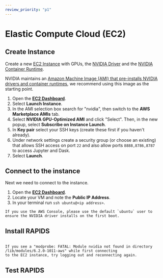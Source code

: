 ```yaml
---
review_priority: "p1"
---
```


# Elastic Compute Cloud (EC2)

## Create Instance

Create a new [EC2 Instance](https://aws.amazon.com/ec2/) with GPUs, the [NVIDIA
Driver](https://www.nvidia.co.uk/Download/index.aspx) and the [NVIDIA Container
Runtime](https://developer.nvidia.com/nvidia-container-runtime).

NVIDIA maintains an [Amazon Machine Image (AMI) that pre-installs NVIDIA drivers and container
runtimes](https://aws.amazon.com/marketplace/pp/prodview-7ikjtg3um26wq), we recommend using this image as the starting
point.

1. Open the [**EC2 Dashboard**](https://console.aws.amazon.com/ec2/home).
1. Select **Launch Instance**.
1. In the AMI selection box search for "nvidia", then switch to the **AWS Marketplace AMIs** tab.
1. Select **NVIDIA GPU-Optimized AMI** and click "Select". Then, in the new popup, select **Subscribe on Instance
   Launch**.
1. In **Key pair** select your SSH keys (create these first if you haven't already).
1. Under network settings create a security group (or choose an existing) that allows SSH access on port `22` and also
   allow ports `8888,8786,8787` to access Jupyter and Dask.
1. Select **Launch**.

## Connect to the instance

Next we need to connect to the instance.

1. Open the [**EC2 Dashboard**](https://console.aws.amazon.com/ec2/home).
2. Locate your VM and note the **Public IP Address**.
3. In your terminal run `ssh ubuntu@<ip address>`.

```{note}
If you use the AWS Console, please use the default `ubuntu` user to ensure the NVIDIA driver installs on the first boot.
```

## Install RAPIDS

```{include} ../../_includes/install-rapids-with-docker.md

```

```{note}
If you see a "modprobe: FATAL: Module nvidia not found in directory /lib/modules/6.2.0-1011-aws" while first connecting
to the EC2 instance, try logging out and reconnecting again.
```

## Test RAPIDS

```{include} ../../_includes/test-rapids-docker-vm.md

```

```{relatedexamples}

```

